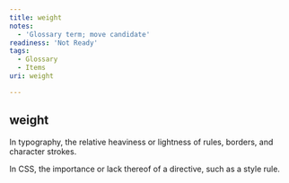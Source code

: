 ```yaml
---
title: weight
notes:
  - 'Glossary term; move candidate'
readiness: 'Not Ready'
tags:
  - Glossary
  - Items
uri: weight

---
```

## <span>weight</span>

In typography, the relative heaviness or lightness of rules, borders, and character strokes.

In CSS, the importance or lack thereof of a directive, such as a style rule.

